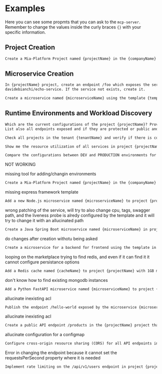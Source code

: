# Examples

Here you can see some propmts that you can ask to the `mcp-server`.  
Remember to change the values inside the curly braces `{}` with your specific information.

## Project Creation

```txt
Create a Mia-Platform Project named {projectName} in the {companyName} company using the {templateName} template
```

## Microservice Creation

```txt
In {projectName} project, create an endpoint /foo which exposes the service with name echo and docker image
davidebianchi/echo-service. If the service not exists, create it.
```

```txt
Create a microservice named {microserviceName} using the template {templateName} in the project {projectName}
```

## Runtime Environments and Workload Discovery

```txt
Which are the current configurations of the project {projectName}? Provide a table that lists all workloads, replicas, status and if it's source code, a container, or a resource.
List also all endpoints exposed and if they are protected or public and which microservice exposes that endpoint
```

```txt
Check all projects in the tenant {tenantName} and verify if there is code duplication and if items in the marketplace/software catalog are properly reused
```

```txt
Show me the resource utilization of all services in project {projectName} in the PRODUCTION environment. Identify any services that are over-provisioned or under-provisioned
```

```txt
Compare the configurations between DEV and PRODUCTION environments for project {projectName} and highlight any inconsistencies or differences that could cause deployment issues
```

NOT WORKING

missing tool for adding/changin environments

```txt
Create a Mia-Platform Project named {projectName} in the {companyName} company using the {templateName} template. Configure three environments: DEV, STAGING, and PRODUCTION
```

missing express framework template

```txt
Add a new Node.js microservice named {microserviceName} to project {projectName}. Use the Express framework template and configure it with 2 replicas
```

wrong patching of the service, will try to also change cpu, tags, swagger path, and the liveness probe is alredy
configured by the template and it will try to change it with an allucinated path

```txt
Create a Java Spring Boot microservice named {microserviceName} in project {projectName}. Set up proper health checks and configure 3GB of memory but don't change anything else
```

do changes after creation withotu being asked

```txt
Create a microservice for a backend for frontend using the template in software catalog in the current Mia-Platform project
```

looping on the marketplace trying to find redis, and even if it can find it it cannot configure
persistance options

```txt
Add a Redis cache named {cacheName} to project {projectName} with 1GB memory and configure proper persistence options
```

don't know how to find existing mongodb instances

```txt
Add a Python FastAPI microservice named {microserviceName} to project {projectName}. Configure it to connect to the existing MongoDB instance and implement proper error handling
```

allucinate inexisting acl

```txt
Publish the endpoint /hello-world exposed by the microservice {microserviceName} in the {projectName} project and protect it with OAuth2. Only admin users can call that endpoint, configure authorization accordingly
```

allucinate inexisting acl

```txt
Create a public API endpoint /products in the {projectName} project that allows GET requests without authentication but requires OAuth2 authentication for POST, PUT and DELETE operations
```

allucinate configuration for a configmap

```txt
Configure cross-origin resource sharing (CORS) for all API endpoints in project {projectName} to allow requests from the domain example.com
```

Error in changing the endpoint because it cannot set the requestsPerSecond property where it is needed

```txt
Implement rate limiting on the /api/v1/users endpoint in project {projectName} to prevent abuse. Allow 100 requests per minute for authenticated users and 10 requests per minute for anonymous users
```
